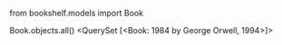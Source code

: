 from bookshelf.models import Book 

Book.objects.all() <QuerySet [<Book: 1984 by George Orwell, 1994>]>
